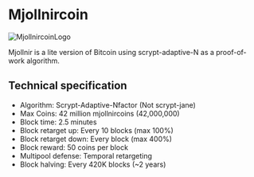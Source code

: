Mjollnircoin
============

![MjollnircoinLogo](brokkir.github.com/mjollnircoin/images/mjollnircoin.png)
 
Mjollnir is a lite version of Bitcoin using scrypt-adaptive-N as a proof-of-work algorithm.


Technical specification
-----------------------

 - Algorithm: Scrypt-Adaptive-Nfactor (Not scrypt-jane)
 - Max Coins: 42 million mjollnircoins (42,000,000)
 - Block time: 2.5 minutes
 - Block retarget up: Every 10 blocks (max 100%)
 - Block retarget down: Every block (max 400%)
 - Block reward: 50 coins per block 
 - Multipool defense: Temporal retargeting
 - Block halving: Every 420K blocks (~2 years)

